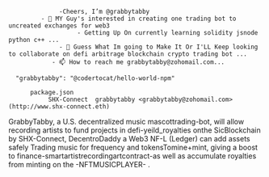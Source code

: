                   -Cheers, I’m @grabbytabby
             - 👀 MY Guy's interested in creating one trading bot to uncreated exchanges for web3
                       - Getting Up On currently learning solidity jsnode python c++ ...
                  - 💞️ Guess What Im going to Make It Or I'LL Keep looking to collaborate on defi arbitrage blockchain crypto trading bot ...
                - 📫 How to reach me grabbytabby@zohomail.com...

<!---
grabbytabby/grabbytabby is a ✨ special music cryptotrading bot ✨ repository valuation is `README.md` (trading bot) appears on SHX-Connect grabbytabby GitHub profile.
You can click the Preview link to take a look at your changes.
--->
      "grabbytabby": "@codertocat/hello-world-npm"

          package.json
               SHX-Connect  grabbytabby <grabbytabby@zohomail.com> (http://www.shx-connect.eth)
               
               
               
               
GrabbyTabby, a U.S. decentralized music mascottrading-bot, will allow recording artists to fund projects in defi-yeild_royalties onthe SicBlockchain by SHX-Connect, 
DecentroDaddy a Web3 NF-L (Ledger) can add assets safely Trading music for frequency and tokensTomine+mint, giving a boost to finance-smartartistrecordingartcontract-as well as accumulate royalties from minting on the -NFTMUSICPLAYER-
.
